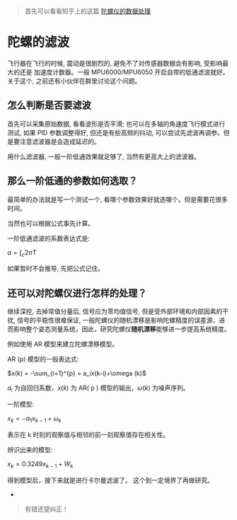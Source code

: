 
> 首先可以看看知乎上的这篇 [陀螺仪的数据处理](https://zhuanlan.zhihu.com/p/24280315)

# 陀螺的滤波
飞行器在飞行的时候, 震动是很剧烈的, 避免不了对传感器数据会有影响, 受影响最大的还是 加速度计数器。一般 MPU6000/MPU6050 开启自带的低通滤波就好。 关于这个, 之前还有小伙伴在群里讨论这个问题。

## 怎么判断是否要滤波
首先可以采集原始数据, 看看波形是否平滑; 也可以在多轴的角速度飞行模式进行测试, 如果 PID 参数调整得好, 但还是有些高频的抖动, 可以尝试先滤波再调参。但是要注意滤波器是会造成延迟的。

用什么滤波器, 一般一阶低通效果就足够了, 当然有更高大上的滤波器。

## 那么一阶低通的参数如何选取？

最简单的办法就是写一个测试一个, 看哪个参数效果好就选哪个。但是需要花很多时间。

 当然也可以根据公式事先计算。

 一阶低通滤波的系数表达式是:

  $a = \int_c2πT$

如果暂时不会推导, 先把公式记住。

## 还可以对陀螺仪进行怎样的处理？
继续深挖, 去掉常值分量后, 信号应为零均值信号, 但是受外部环境和内部因素的干扰, 信号的平稳性很难保证, 一般陀螺仪的随机漂移是影响陀螺精度的误差源，进而影响整个姿态测量系统，因此，研究陀螺仪**随机漂移**能够进一步提高系统精度。

例如使用 AR 模型来建立陀螺漂移模型。

AR (p) 模型的一般表达式:

$x(k) = -\sum_{i=1}^{p} = a_ix(k-i)+\omega (k)$

$a_i$ 为自回归系数，$x(k)$ 为 AR( p ) 模型的输出，$ω(k)$ 为噪声序列。

一阶模型:

$x_k = -a_1x_{k-1} + \omega_k$

表示在 k 时刻的观察值与相邻的前一刻观察值存在相关性。

辨识出来的模型:

$x_k = 0.3249x_{k-1}+W_k$

得到模型后，接下来就是进行卡尔曼滤波了。
这个到一定境界了再做研究。

*

>有错还望纠正！
